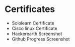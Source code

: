 
# Certificates

* Sololearn Certificate
* Cisco linux Certificate
* Hackerearth Screenshot
* Github Progress Screenshot
